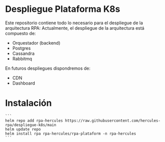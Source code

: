 # Despliegue Plataforma K8s

Este repositorio contiene todo lo necesario para el despliegue de la arquitectura RPA:
Actualmente, el despliegue de la arquitectura está compuesto de:

- Orquestador (backend)
- Postgres
- Cassandra
- Rabbitmq

En futuros despliegues dispondremos de:

- CDN
- Dashboard

# Instalación


````
```
helm repo add rpa-hercules https://raw.githubusercontent.com/hercules-rpa/despliegue-k8s/main
helm update repo
helm install rpa rpa-hercules/rpa-plataform -n rpa-hercules
```
````
